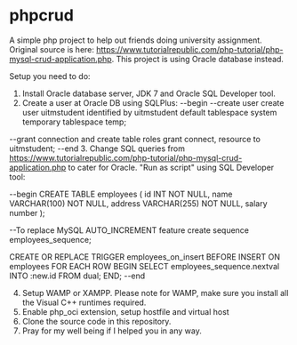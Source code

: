 # phpcrud
A simple php project to help out friends doing university assignment. Original source is here: https://www.tutorialrepublic.com/php-tutorial/php-mysql-crud-application.php. This project is using Oracle database instead.

Setup you need to do:
1. Install Oracle database server, JDK 7 and Oracle SQL Developer tool.
2. Create a user at Oracle DB using SQLPlus: 
--begin
--create user
create user uitmstudent identified by uitmstudent default tablespace system temporary tablespace temp;

--grant connection and create table roles
grant connect, resource to uitmstudent;
--end
3. Change SQL queries from https://www.tutorialrepublic.com/php-tutorial/php-mysql-crud-application.php to cater for Oracle. "Run as script" using SQL Developer tool:

--begin
CREATE TABLE employees (
    id INT NOT NULL, name VARCHAR(100) NOT NULL,
    address VARCHAR(255) NOT NULL,
    salary number
);

--To replace MySQL AUTO_INCREMENT feature
create sequence employees_sequence;

CREATE OR REPLACE TRIGGER employees_on_insert
  BEFORE INSERT ON employees 
  FOR EACH ROW
BEGIN
  SELECT employees_sequence.nextval
  INTO :new.id
  FROM dual;
END;
--end

4. Setup WAMP or XAMPP. Please note for WAMP, make sure you install all the Visual C++ runtimes required.
5. Enable php_oci extension, setup hostfile and virtual host
6. Clone the source code in this repository.
7. Pray for my well being if I helped you in any way.
